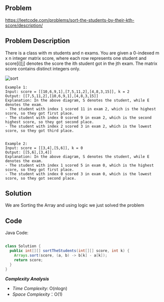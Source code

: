## Problem

https://leetcode.com/problems/sort-the-students-by-their-kth-score/description/

## Problem Description


There is a class with m students and n exams. You are given a 0-indexed m x n integer matrix score, where each row represents one student and score[i][j] denotes the score the ith student got in the jth exam. The matrix score contains distinct integers only.

![sort](https://github.com/YasaswiniDesai/Leetcode/assets/92711164/0ffb1331-4bc0-4fbc-8432-752e64ae9d3f)
```
Example 1:
Input: score = [[10,6,9,1],[7,5,11,2],[4,8,3,15]], k = 2
Output: [[7,5,11,2],[10,6,9,1],[4,8,3,15]]
Explanation: In the above diagram, S denotes the student, while E denotes the exam.
- The student with index 1 scored 11 in exam 2, which is the highest score, so they got first place.
- The student with index 0 scored 9 in exam 2, which is the second highest score, so they got second place.
- The student with index 2 scored 3 in exam 2, which is the lowest score, so they got third place.


Example 2:
Input: score = [[3,4],[5,6]], k = 0
Output: [[5,6],[3,4]]
Explanation: In the above diagram, S denotes the student, while E denotes the exam.
- The student with index 1 scored 5 in exam 0, which is the highest score, so they got first place.
- The student with index 0 scored 3 in exam 0, which is the lowest score, so they got second place.
```

## Solution

We are Sorting the Array and using logic we just solved the problem 

## Code

Java Code:
```java

class Solution {
  public int[][] sortTheStudents(int[][] score, int k) {
    Arrays.sort(score, (a, b) -> b[k] - a[k]);
    return score;
  }
}

```

**_Complexity Analysis_**

- _Time Complexity_: O(nlogn)
- _Space Complexity_：O(1)
